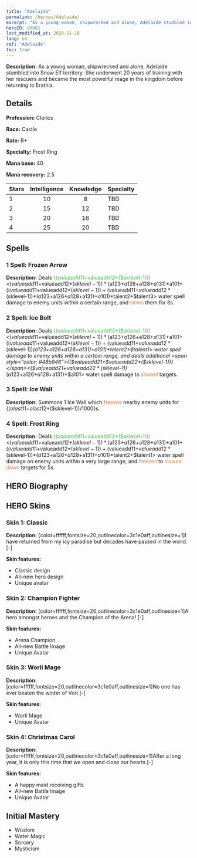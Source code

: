 ```yaml
---
title: "Adelaide"
permalink: /heroes/Adelaide/
excerpt: "As a young woman, shipwrecked and alone, Adelaide stumbled into Snow Elf territory. She underwent 20 years of training with her rescuers and became the most powerful mage in the kingdom before returning to Erathia."
heroID: 60001
last_modified_at: 2020-11-16
lang: en
ref: "Adelaide"
toc: true
---
```

 **Description:** As a young woman, shipwrecked and alone, Adelaide stumbled into Snow Elf territory. She underwent 20 years of training with her rescuers and became the most powerful mage in the kingdom before returning to Erathia.
## Details
 **Profession:** Clerics

 **Race:** Castle

 **Rate:** R+

 **Specialty:** Frost Ring

 **Mana base:** 40

 **Mana recovery:** 2.5


  | Stars   |  Intelligence  |    Knowledge   |      Specialty     |
  |---------|:---------------:|:---------------:|--------------------|
  |    1    | 10 | 8 | TBD |
  |    2    | 15 | 12 | TBD |
  |    3    | 20 | 16 | TBD |
  |    4    | 25 | 20 | TBD |

## Spells
### 1 Spell: Frozen Arrow
 **Description:** Deals <span style="color: #48b946">{($valueadd11+$valueadd12*($sklevel-1))} </span> <($valueadd11+$valueadd12*($sklevel-1))*($a123+$a126+$a128+$a131)+$a101+(($valueadd11+$valueadd12*($sklevel-1))+($valueadd11+$valueadd12*($sklevel-1))*($a123+$a126+$a128+$a131)+$a101)*$talent2+$talent3> water spell damage to enemy units within a certain range, and <span style="color: #e07c44">slows</span> them for 8s.

### 2 Spell: Ice Bolt
 **Description:** Deals <span style="color: #48b946">{($valueadd11+$valueadd12*($sklevel-1))}</span><($valueadd11+$valueadd12*($sklevel-1))*($a123+$a126+$a128+$a131)+$a101+(($valueadd11+$valueadd12*($sklevel-1))+($valueadd11+$valueadd12*($sklevel-1))*($a123+$a126+$a128+$a131)+$a101)*$talent2+$talent1> water spell damage to enemy units within a certain range, and deals additional <span style="color: #48b946">{($valueadd21+$valueadd22*($sklevel-1))}</span><($valueadd21+$valueadd22*($sklevel-1))*($a123+$a126+$a128+$a131)+$a101> water spell damage to <span style="color: #e07c44">slowed </span> targets.

### 3 Spell: Ice Wall
 **Description:** Summons 1 Ice Wall which <span style="color: #e07c44">freezes</span> nearby enemy units for {($olast11+$olast12*($sklevel-1))/1000}s.

### 4 Spell: Frost Ring
 **Description:** Deals <span style="color: #48b946">{($valueadd11+$valueadd12*($sklevel-1))}</span><($valueadd11+$valueadd12*($sklevel-1))*($a123+$a126+$a128+$a131)+$a101+(($valueadd11+$valueadd12*($sklevel-1))+($valueadd11+$valueadd12*($sklevel-1))*($a123+$a126+$a128+$a131)+$a101)*$talent2+$talent1> water spell damage on enemy units within a very large range, and <span style="color: #e07c44">freezes</span> to <span style="color: #e07c44">slowed down</span> targets for 5s.


## HERO Biography

## HERO Skins
### Skin 1: **Classic**

 **Description:** [color=ffffff,fontsize=20,outlinecolor=3c1e0aff,outlinesize=1]I have returned from my icy paradise but decades have passed in the world. [-]

 **Skin features:** 

   - Classic design
   - All-new hero design
   - Unique avatar

### Skin 2: **Champion Fighter**

 **Description:** [color=ffffff,fontsize=20,outlinecolor=3c1e0aff,outlinesize=1]A hero amongst heroes and the Champion of the Arena! [-]

 **Skin features:** 

   - Arena Champion
   - All-new Battle Image
   - Unique Avatar

### Skin 3: **Worli Mage**

 **Description:** [color=ffffff,fontsize=20,outlinecolor=3c1e0aff,outlinesize=1]No one has ever beaten the winter of Vori.[-]

 **Skin features:** 

   - Worli Mage
   - Unique Avatar

### Skin 4: **Christmas Carol**

 **Description:** [color=ffffff,fontsize=20,outlinecolor=3c1e0aff,outlinesize=1]After a long year, it is only this time that we open and close our hearts.[-]

 **Skin features:** 

   - A happy maid receiving gifts
   - All-new Battle Image
   - Unique Avatar


## Initial Mastery
   - Wisdom
   - Water Magic
   - Sorcery
   - Mysticism
